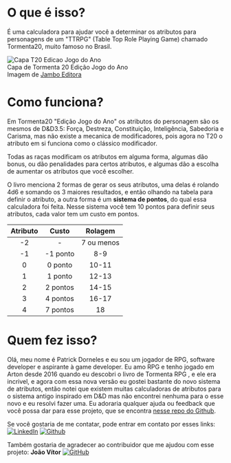 # O que é isso?

É uma calculadora para ajudar você a determinar os atributos para personagens
de um &quot;TTRPG&quot; (Table Top Role Playing Game) chamado Tormenta20, muito
famoso no Brasil.

![Capa T20 Edicao Jogo do Ano](./assets/t20-basico-jogo-do-ano-removebg-preview.png)  
Capa de Tormenta 20 Edição Jogo do Ano  
Imagem de [Jambo Editora](https://jamboeditora.com.br/produto/tormenta20-edicao-jogo-do-ano/)

# Como funciona?

Em Tormenta20 &quot;Edição Jogo do Ano&quot; os atributos do personagem
são os mesmos de D&D3.5: Força, Destreza, Constituição, Inteligência,
Sabedoria e Carisma, mas não existe a mecanica de modificadores, pois
agora no T20 o atributo em si funciona como o clássico modificador.

Todas as raças modificam os atributos em alguma forma, algumas dão bonus, ou
dão penalidades para certos atributos, e algumas dão a escolha de aumentar
os atributos que você escolher.

O livro menciona 2 formas de gerar os seus atributos, uma delas
é rolando 4d6 e somando os 3 maiores resultados, e então olhando na
tabela para definir o atributo, a outra forma é um **sistema de pontos**,
do qual essa calculadora foi feita. Nesse sistema você tem 10 pontos
para definir seus atributos, cada valor tem um custo em pontos.

| Atributo | Custo | Rolagem |
|:---:|:---:|:---:|
| -2 | - | 7 ou menos |
| -1 | -1 ponto | 8-9 |
| 0 | 0 ponto | 10-11 |
| 1 | 1 ponto | 12-13 |
| 2 | 2 pontos | 14-15 |
| 3 | 4 pontos | 16-17 |
| 4 | 7 pontos | 18 |

# Quem fez isso?
Olá, meu nome é Patrick Dorneles e eu sou um jogador de RPG, software developer e aspirante à
game developer. Eu amo RPG e tenho jogado em Arton desde 2016 quando eu descobri o livro de Tormenta RPG 
, e ele era incrivel, e agora com essa nova versão eu gostei bastante do
novo sistema de atributos,
então notei que existem muitas calculadoras de atributos para o sistema antigo inspirado em D&D mas não encontrei nenhuma para o esse novo 
e eu resolvi fazer uma. Eu adoraria qualquer ajuda ou feedback que você possa
dar para esse projeto, que se encontra [nesse repo do Github](https://github.com/PatrickDorneles/T20AttributeCalculator).

Se você gostaria de me contatar, pode entrar em contato por esses links:  
[![LinkedIn](https://img.shields.io/badge/-Linkedin-1467C3?style=for-the-badge&logo=Linkedin&logoColor=white)](https://www.linkedin.com/public-profile/in/patrick-dorneles-922632162/)
[![Github](https://img.shields.io/badge/-GitHub-333333?style=for-the-badge&logo=GitHub&logoColor=white)](https://github.com/PatrickDorneles)

Também gostaria de agradecer ao contribuidor que me ajudou com esse projeto:
**João Vítor**
[![GitHub](https://img.shields.io/badge/-GitHub-333333?style=for-the-badge&logo=GitHub&logoColor=white)](https://github.com/jvdprates) 
